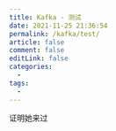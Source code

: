 ```yaml
---
title: Kafka - 测试
date: 2021-11-25 21:36:54
permalink: /kafka/test/
article: false
comment: false
editLink: false
categories:
  - 
tags: 
  - 
---
```


证明她来过